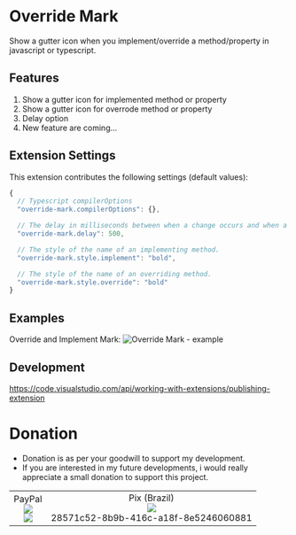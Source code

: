 # Override Mark


Show a gutter icon when you implement/override a method/property in javascript or typescript.

## Features

1. Show a gutter icon for implemented method or property
1. Show a gutter icon for overrode method or property
1. Delay option
1. New feature are coming...

## Extension Settings

This extension contributes the following settings (default values):

<!--begin-settings-->
```js
{
  // Typescript compilerOptions
  "override-mark.compilerOptions": {},

  // The delay in milliseconds between when a change occurs and when a mark update is performed.
  "override-mark.delay": 500,

  // The style of the name of an implementing method.
  "override-mark.style.implement": "bold",

  // The style of the name of an overriding method.
  "override-mark.style.override": "bold"
}
```
<!--end-settings-->

## Examples

Override and Implement Mark:
![Override Mark - example](screenshots/mark.png)


## Development
https://code.visualstudio.com/api/working-with-extensions/publishing-extension

# Donation
* Donation is as per your goodwill to support my development.
* If you are interested in my future developments, i would really appreciate a small donation to support this project.
<table border="0">
 <tr>
    <td align="center">
    PayPal <br>
       <img src="https://chart.googleapis.com/chart?chs=250x250&cht=qr&chl=https://www.paypal.com/donate?hosted_button_id=5KHYY5ZDTNDSY"> <br>
       <a href="https://www.paypal.com/donate?hosted_button_id=5KHYY5ZDTNDSY">
          <img src="https://www.paypalobjects.com/en_US/i/btn/btn_donateCC_LG.gif">
       </a>
    </td>
    <td align="center">
       Pix (Brazil) <br>
       <img src="https://chart.googleapis.com/chart?chs=250x250&cht=qr&chl=00020126680014BR.GOV.BCB.PIX013628571c52-8b9b-416c-a18f-8e52460608810206Doa%C3%A7%C3%A3o5204000053039865802BR5923Edgard%20Lorraine%20Messias6009SAO%20PAULO61080540900062160512NU50UnEaVM0H63042A45"> <br>
       28571c52-8b9b-416c-a18f-8e5246060881
    </td>
 </tr>
</table>


